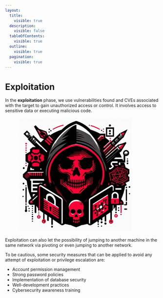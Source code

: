 ```yaml
---
layout:
  title:
    visible: true
  description:
    visible: false
  tableOfContents:
    visible: true
  outline:
    visible: true
  pagination:
    visible: true
---
```


# Exploitation

In the **exploitation** phase, we use vulnerabilities found and CVEs associated with the target to gain unauthorized access or control. It involves access to sensitive data or executing malicious code.

<figure><img src="../../../.gitbook/assets/image (44) (1).png" alt="" width="375"><figcaption></figcaption></figure>

Exploitation can also let the possibility of jumping to another machine in the same network via pivoting or even jumping to another network.

To be cautious, some security measures that can be applied to avoid any attempt of exploitation or privilege escalation are:

* Account permission management
* Strong password policies
* Implementation of database security
* Well-development practices
* Cybersecurity awareness training
